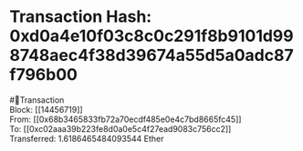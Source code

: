 
Transaction Hash: 0xd0a4e10f03c8c0c291f8b9101d998748aec4f38d39674a55d5a0adc87f796b00
====================================================================================
  
#💸Transaction  
Block: [[14456719]]  
From: [[0x68b3465833fb72a70ecdf485e0e4c7bd8665fc45]]  
To: [[0xc02aaa39b223fe8d0a0e5c4f27ead9083c756cc2]]  
Transferred: 1.6186465484093544 Ether
